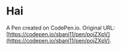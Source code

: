 # Hai

A Pen created on CodePen.io. Original URL: [https://codepen.io/sbani11/pen/pojZXpV](https://codepen.io/sbani11/pen/pojZXpV).


